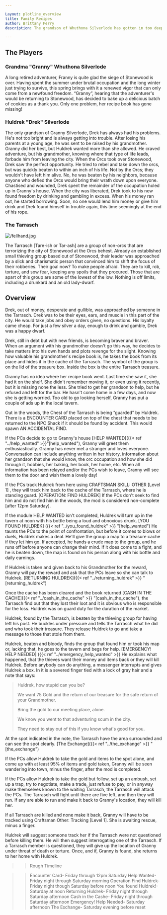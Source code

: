 ```yaml
---

Layout: plotline_overview
title: Family Recipes
author: Brittany Perry
description: The grandson of Whuthona Silverlode has gotten in too deep with the Tarrasch and left unchecked his bad judgement will mean doom for this poor woman. 

---
```

## The Players

### Grandma "Granny" Whuthona Silverlode

A long retired adventurer, Franny is quite glad the siege of Stonewood is over. Having spent the summer under brutal occupation and the long winter just trying to survive, this spring brings with it a renewed vigor that can only come from a newfound freedom. “Granny”, hearing that the adventurer's would be returning to Stonewood, has decided to bake up a delicious batch of cookies as a thank you. Only one problem, her recipe book has gone missing!

### Huldrek "Drek" Silverlode

The only grandson of Granny Silverlode, Drek has always had his problems. He's not too bright and is always getting into trouble. After losing his parents at a young age, he was sent to be raised by his grandmother. Granny did her best, but Huldrek wanted more than she allowed. He craved adventure, but his grandmother, knowing where that type of life leads, forbade him from leaving the city. When the Orcs took over Stonewood, Drek saw the perfect opportunity. He tried to rebel and take down the orcs, but was quickly beaten to within an inch of his life. Not by the Orcs; they wouldn't have left him alive. No, he was beaten by his neighbors, because anyone who defied the Orcs would bring their wrath down upon everyone. Chastised and wounded, Drek spent the remainder of the occupation holed up in Granny's house. When the city was liberated, Drek took to his new found freedom by drinking and gambling in excess. When his money ran out, he started borrowing. Soon, no one would lend him money or give him drink and Drek found himself in trouble again, this time seemingly at the end of his rope.

### The Tarrasch

![/fellhand.jpg](/fellhand.jpg)

The Tarrasch [Tare-ish or Tar-ash] are a group of non-orcs that are terrorizing the city of Stonewood at the Orcs behest. Already an established small thieving group based out of Stonewood, their leader was approached by a slick and charismatic person that convinced him to shift the focus of their robberies. Their goal now? To make people afraid. They are to kill, rob, torture, and sow fear, keeping any spoils that they procured. Those that are apart of this group are some of the lowest of the low. Nothing is off limits, including a drunkard and an old lady-dwarf. 

## Overview

Drek, out of money, desperate and gullible, was approached by someone in the Tarrasch. Drek was to be their eyes, ears, and muscle in this part of the city. He would take jobs and obey orders given, no questions. His loyalty came cheap. For just a few silver a day, enough to drink and gamble, Drek was a happy dwarf. 

Drek, still in debt but with new friends, is becoming braver and braver. When an argument with his grandmother doesn't go this way, he decides to take matters into his own hands and plots revenge for the slight. Knowing how valuable his grandmother's recipe book is, he takes the book from its place and hides it in the cache of the Tarrasch. The symbol of the group is on the lid of the treasure box. Inside the box is the entire Tarrasch treasure.

Granny has no idea where her recipe book went. Last time she saw it, she had it on the shelf. She didn't remember moving it, or even using it recently, but it is missing none the less. She tried to get her grandson to help, but he refused and left for the bar. He hasn't come home in a few days, and now she is getting worried. Too old to go looking herself, Granny has put a couple of ads up in the local tavern.

Out in the woods, the Chest of the Tarrasch is being “guarded” by Huldrek. There is a ENCOUNTER CARD placed on top of the chest that needs to be returned to the NPC Shack if it should be found by accident. This would spawn AN ACCIDENTAL FIND. 

If the PCs decide to go to Granny's house [HELP WANTED]({{< ref "../help_wanted" >}}"[help_wanted"), Granny will greet them enthusiastically. Granny has never met a stranger and loves everyone. Conversation can include anything written in her history, information about her grandson that she would know, the orc occupation and how she did through it, hobbies, her baking, her book, her home, etc. When all information has been relayed and/or the PCs wish to leave, Granny will see them to the door and wish them a lovely day!

If the PCs track Huldrek from here using CRAFTSMAN SKILL: OTHER [Level 1] , they will track him back to the cache of the Tarrasch, where he is standing guard. [OPERATION: FIND HULDREK] If the PCs don't seek to find him and do not find him in the woods, the mod is considered non-complete [after 12pm Saturday].

If the module HELP WANTED isn't completed, Huldrek will turn up in the tavern at noon with his bottle being a loud and obnoxious drunk. [YOU FOUND HULDREK] ({{< ref "../you_found_huldrek" >}} "[help_wanted") He taunts the PCs to the point of confrontation, but before it comes to blows or duels, Huldrek makes a deal. He'll give the group a map to a treasure cache if they let him go. If accepted, he hands a crude map to the group, and he runs off before anyone can change their mind. If it does come to a fight, and he is beaten down, the map is found on his person along with his bottle and daily earnings. 


If Huldrek is taken and given back to his Grandmother for the reward, Granny will pay the reward and ask that the PCs leave so she can talk to Huldrek. [RETURNING HULDREK]({{< ref "../returning_huldrek" >}} "[returning_huldrek") 

Once the cache has been cleared and the book returned [CASH IN THE CACHE]({{< ref "../cash_in_the_cache" >}} "[cash_in_the_cache"), the Tarrasch find out that they lost their loot and it is obvious who is responsible for the loss. Huldrek was on guard duty for the duration of the market.

Huldrek, found by the Tarrasch, is beaten by the thieving group for having left his post. He buckles under pressure and tells the Tarrasch what he did and who took their treasure. They release Huldrek to go and take a message to those that stole from them.  

Huldrek, beaten and bloody, finds the group that found him or took his map or, lacking that, he goes to the tavern and begs for help. [EMERGENCY! HELP NEEDED] ({{< ref "../emergency_help_wanted" >}} He explains what happened, that the thieves want their money and items back or they will kill Huldrek. Before anybody can do anything, a messenger interrupts and gives Huldrek a box. In it is a severed finger tied with a lock of gray hair and a note that says:

> Huldrek, how stupid can you be? 
>
> We want 75 Gold and the return of our treasure for the  safe return of your Grandmother.
>
> Bring the gold to our meeting place, alone.
>
> We know you went to that adventuring scum in the city.
>
> They need to stay out of this if you know what's good for you.

At the spot indicated in the note, the Tarrasch have the area surrounded and can see the spot clearly. [The Exchange]({{< ref "../the_exchange" >}} "[the_exchange") 

If the PCs allow Huldrek to take the gold and items to the spot alone, and come up with at least 95% of items and gold taken, Granny will be seen wandering into town, minus the finger, after the mod is completed.  

If the PCs allow Huldrek to take the gold but follow, set up an ambush, set up a trap, try to negotiate, make a trade, just refuse to pay, or in anyway make themselves known to the waiting Tarrasch, the Tarrasch will attack the PCs. The Tarrasch will fight until there are five left, and then they will run. If any are able to run and make it back to Granny's location, they will kill her.

If all Tarrasch are killed and none make it back, Granny will have to be tracked using Craftsman Other: Tracking [Level 1]. She is awaiting rescue, minus a finger.

Huldrek will suggest someone track her if the Tarrasch were not questioned before killing them. He will then suggest interrogating one of the Tarrasch. If a Tarrasch member is questioned, they will give up the location of Granny under threat of death or torture. Once, and if, Granny is found, she returns to her home with Huldrek.

>>Rough Timeline

>>Encounter Card- Friday through 12pm Saturday
>>Help Wanted- Friday night through Saturday morning
>>Operation Find Huldrek- Friday night though Saturday before noon
>>You found Huldrek!- Saturday at noon
>>Returning Huldrek- Friday night through Saturday afternoon
>>Cash in the Cashe- Friday night through Saturday afternoon
>>Emergency! Help Needed- Saturday afternoon
>>The Exchange- Saturday evening before reset
